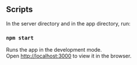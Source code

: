 ## Scripts

In the server directory and in the app directory,  run:

### `npm start`

Runs the app in the development mode.<br>
Open [http://localhost:3000](http://localhost:3000) to view it in the browser.